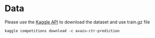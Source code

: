 # Data

Please use the [Kaggle API](https://github.com/Kaggle/kaggle-api) to download the dataset and use train.gz file

```
kaggle competitions download -c avazu-ctr-prediction
```